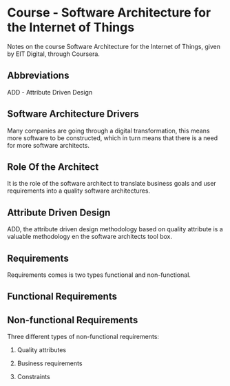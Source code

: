 # Course - Software Architecture for the Internet of Things

Notes on the course Software Architecture for the Internet of Things, given by EIT Digital, through Coursera.

## Abbreviations

ADD - Attribute Driven Design  

## Software Architecture Drivers

Many companies are going through a digital transformation, this means more software to be constructed, which in turn means that there is a need for more software architects.

## Role Of the Architect

It is the role of the software architect to translate business goals and user requirements into a quality software architectures.

## Attribute Driven Design

ADD, the attribute driven design methodology based on quality attribute is a valuable methodology en the software architects tool box.

## Requirements

Requirements comes is two types functional and non-functional.

## Functional Requirements

## Non-functional Requirements

Three different types of non-functional requirements:

1. Quality attributes

2. Business requirements

3. Constraints
